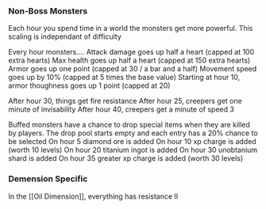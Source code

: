 ### Non-Boss Monsters

Each hour you spend time in a world the monsters get more powerful. This scaling is independant of difficulty

Every hour monsters.... 
Attack damage goes up half a heart (capped at 100 extra hearts)
Max health goes up half a heart (capped at 150 extra hearts)
Armor goes up one point (capped at 30 / a bar and a half)
Movement speed goes up by 10% (capped at 5 times the base value)
Starting at hour 10, armor thoughness goes up 1 point (capped at 20)

After hour 30, things get fire resistance
After hour 25, creepers get one minute of invisability
After hour 40, creepers get a minute of speed 3

Buffed monsters have a chance to drop special items when they are killed by players. The drop pool starts empty and each entry has a 20% chance to be selected
On hour 5 diamond ore is added
On hour 10 xp charge is added (worth 10 levels)
On hour 20 titanium ingot is added
On hour 30 unobtanium shard is added 
On hour 35 greater xp charge is added (worth 30 levels)

### Demension Specific 
In the [[Oil Dimension]], everything has resistance II